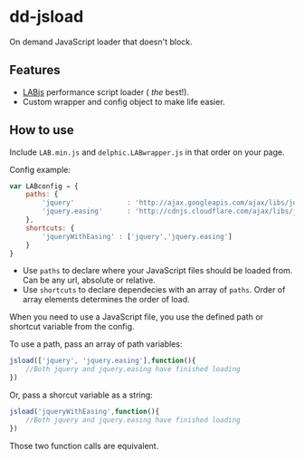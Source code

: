 dd-jsload
=============

On demand JavaScript loader that doesn't block.

## Features

* [LABjs](http://labjs.com/) performance script loader ( *the* best!).
* Custom wrapper and config object to make life easier.


## How to use

Include `LAB.min.js` and `delphic.LABwrapper.js` in that order on your page.

Config example:

```Javascript
var LABconfig = {
	paths: {
		'jquery'             : 'http://ajax.googleapis.com/ajax/libs/jquery/1.8.3/jquery.min.js',
		'jquery.easing'      : 'http://cdnjs.cloudflare.com/ajax/libs/jquery-easing/1.3/jquery.easing.min.js'
	},
	shortcuts: {
		'jqueryWithEasing' : ['jquery','jquery.easing']
	}
}
```

* Use `paths` to declare where your JavaScript files should be loaded from. Can be any url, absolute or relative.
* Use `shortcuts` to declare dependecies with an array of `paths`. Order of array elements determines the order of load. 

When you need to use a JavaScript file, you use the defined path or shortcut variable from the config. 

To use a path, pass an array of path variables:

```Javascript
jsload(['jquery', 'jquery.easing'],function(){
	//Both jquery and jquery.easing have finished loading
})
```
Or, pass a shorcut variable as a string:

```Javascript
jsload('jqueryWithEasing',function(){
	//Both jquery and jquery.easing have finished loading
})
```

Those two function calls are equivalent.

